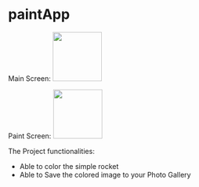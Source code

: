 # paintApp
Main Screen:
<img src="https://github.com/createmash/paintApp/blob/master/screen1.JPG" width="100" height="100">

Paint Screen:
<img src="https://github.com/createmash/paintApp/blob/master/screen2.JPG" width="100" height="100">


The Project functionalities:
- Able to color the simple rocket
- Able to Save the colored image to your Photo Gallery


